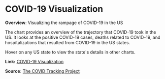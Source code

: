 # COVID-19 Visualization

**Overview**: Visualizing the rampage of COVID-19 in the US

The chart provides an overview of the trajectory that COVID-19 took in the US. It looks at the positive COVID-19 cases, deaths related to COVID-19, and hospitalizations that resulted from COVID-19 in the US states.

Hover on any US state to view the state's details in other charts.

**Link:** [COVID-19 Visualization](https://aishwaryamsk.github.io/covid-19_visualization/) 

**Source:** [The COVID Tracking Project](https://covidtracking.com/data/download)
